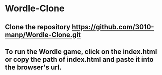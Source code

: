 # Wordle-Clone

## Clone the repository https://github.com/3010-manp/Wordle-Clone.git

## To run the Wordle game, click on the index.html or copy the path of index.html and paste it into the browser's url.
